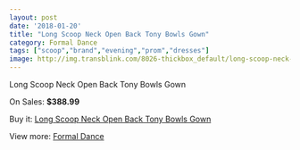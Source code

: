 ```yaml
---
layout: post
date: '2018-01-20'
title: "Long Scoop Neck Open Back Tony Bowls Gown"
category: Formal Dance
tags: ["scoop","brand","evening","prom","dresses"]
image: http://img.transblink.com/8026-thickbox_default/long-scoop-neck-open-back-tony-bowls-gown.jpg
---
```

Long Scoop Neck Open Back Tony Bowls Gown

On Sales: **$388.99**
<a href="https://www.transblink.com/en/formal-dance/2610-long-scoop-neck-open-back-tony-bowls-gown.html"><amp-img layout="responsive" width="600" height="600" src="//img.transblink.com/8026-thickbox_default/long-scoop-neck-open-back-tony-bowls-gown.jpg" alt="Long Scoop Neck Open Back Tony Bowls Gown 0" /></a>
<a href="https://www.transblink.com/en/formal-dance/2610-long-scoop-neck-open-back-tony-bowls-gown.html"><amp-img layout="responsive" width="600" height="600" src="//img.transblink.com/8029-thickbox_default/long-scoop-neck-open-back-tony-bowls-gown.jpg" alt="Long Scoop Neck Open Back Tony Bowls Gown 1" /></a>
<a href="https://www.transblink.com/en/formal-dance/2610-long-scoop-neck-open-back-tony-bowls-gown.html"><amp-img layout="responsive" width="600" height="600" src="//img.transblink.com/8028-thickbox_default/long-scoop-neck-open-back-tony-bowls-gown.jpg" alt="Long Scoop Neck Open Back Tony Bowls Gown 2" /></a>
<a href="https://www.transblink.com/en/formal-dance/2610-long-scoop-neck-open-back-tony-bowls-gown.html"><amp-img layout="responsive" width="600" height="600" src="//img.transblink.com/8027-thickbox_default/long-scoop-neck-open-back-tony-bowls-gown.jpg" alt="Long Scoop Neck Open Back Tony Bowls Gown 3" /></a>

Buy it: [Long Scoop Neck Open Back Tony Bowls Gown](https://www.transblink.com/en/formal-dance/2610-long-scoop-neck-open-back-tony-bowls-gown.html "Long Scoop Neck Open Back Tony Bowls Gown")

View more: [Formal Dance](https://www.transblink.com/en/6-formal-dance "Formal Dance")